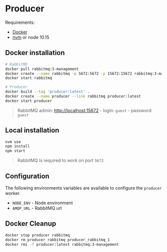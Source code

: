 # Producer

Requirements:
- [Docker](https://docs.docker.com/engine/installation/)
- [nvm](https://github.com/creationix/nvm#installation) or node 10.15

## Docker installation

```bash
# RabbitMQ
docker pull rabbitmq:3-management
docker create --name rabbitmq -p 5672:5672 -p 15672:15672 rabbitmq:3-management
docker start rabbitmq

# Producer
docker build --tag 'producer:latest' .
docker create --name producer --link rabbitmq producer:latest
docker start producer
```

> RabbitMQ admin: [http://localhost:15672](http://localhost:15672) - login: `guest` - password: `guest`

## Local installation

```bash
nvm use
npm install
npm start
```

> RabbitMQ is required to work on port `5672`

## Configuration

The following environments variables are available to configure the `producer` worker.

- `NODE_ENV` - Node environment
- `AMQP_URL` - RabbitMQ url

## Docker Cleanup

```bash
docker stop producer rabbitmq
docker rm producer rabbitmq producer_rabbitmq_1
docker rmi -f producer:latest rabbitmq:3-management
```
